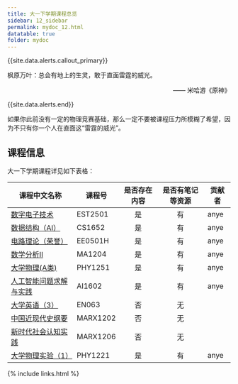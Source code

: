```yaml
---
title: 大一下学期课程总览
sidebar: 12_sidebar
permalink: mydoc_12.html
datatable: true
folder: mydoc
---
```


{{site.data.alerts.callout_primary}}
<p>枫原万叶：总会有地上的生灵，敢于直面雷霆的威光。</p>
<p align="right">—— 米哈游《原神》</p>

{{site.data.alerts.end}}

如果你此前没有一定的物理竞赛基础，那么一定不要被课程压力所模糊了希望，因为不只有你一个人在直面这“雷霆的威光”。

## 课程信息

大一下学期课程详见如下表格：



<div class="datatable-begin"></div>

| 课程中文名称                          | 课程号   | 是否存在内容 | 是否有笔记等资源 | 贡献者 |
| ------------------------------------- | -------- | :----------: | :--------------: | ------ |
| [数字电子技术](12_EST2501.html)       | EST2501  |      是      |        有        | anye   |
| [数据结构（AI）](12_CS1652.html)      | CS1652   |      是      |        有        | anye   |
| [电路理论（荣誉）](12_EE0501H.html)   | EE0501H  |      是      |        有        | anye   |
| [数学分析II](12_MA1204.html)          | MA1204   |      是      |        有        | anye   |
| [大学物理(A类)](12_PHY1251.html)      | PHY1251  |      是      |        有        | anye   |
| [人工智能问题求解与实践](12_AI1602.html) | AI1602   |      是      |        有        | anye |
| [大学英语（3）](12_EN063.html)                | EN063    |      否      |        无        |        |
| [中国近现代史纲要](12_MARX1202.html)          | MARX1202 |      否      |        无        |        |
| [新时代社会认知实践](12_MARX1206.html)        | MARX1206 |      否      |        无        |        |
| [大学物理实验（1）](12_PHY1221.html)          | PHY1221  |      是      |        有        | anye |

<div class="datatable-end"></div>

{% include links.html %}
